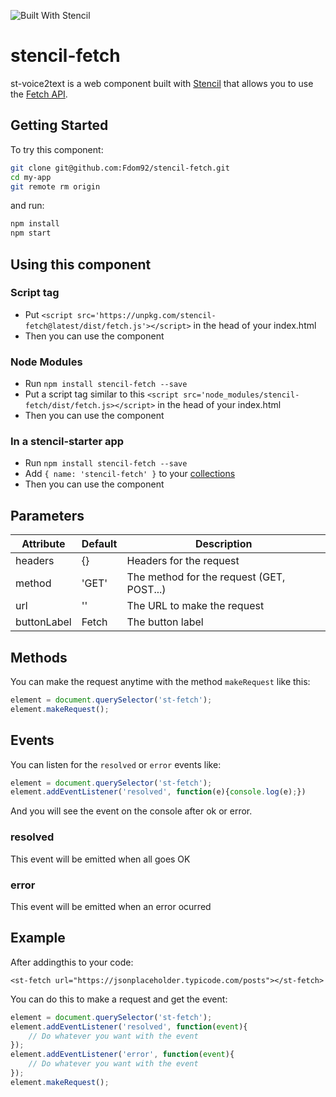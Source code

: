 ![Built With Stencil](https://img.shields.io/badge/-Built%20With%20Stencil-16161d.svg?logo=data%3Aimage%2Fsvg%2Bxml%3Bbase64%2CPD94bWwgdmVyc2lvbj0iMS4wIiBlbmNvZGluZz0idXRmLTgiPz4KPCEtLSBHZW5lcmF0b3I6IEFkb2JlIElsbHVzdHJhdG9yIDE5LjIuMSwgU1ZHIEV4cG9ydCBQbHVnLUluIC4gU1ZHIFZlcnNpb246IDYuMDAgQnVpbGQgMCkgIC0tPgo8c3ZnIHZlcnNpb249IjEuMSIgaWQ9IkxheWVyXzEiIHhtbG5zPSJodHRwOi8vd3d3LnczLm9yZy8yMDAwL3N2ZyIgeG1sbnM6eGxpbms9Imh0dHA6Ly93d3cudzMub3JnLzE5OTkveGxpbmsiIHg9IjBweCIgeT0iMHB4IgoJIHZpZXdCb3g9IjAgMCA1MTIgNTEyIiBzdHlsZT0iZW5hYmxlLWJhY2tncm91bmQ6bmV3IDAgMCA1MTIgNTEyOyIgeG1sOnNwYWNlPSJwcmVzZXJ2ZSI%2BCjxzdHlsZSB0eXBlPSJ0ZXh0L2NzcyI%2BCgkuc3Qwe2ZpbGw6I0ZGRkZGRjt9Cjwvc3R5bGU%2BCjxwYXRoIGNsYXNzPSJzdDAiIGQ9Ik00MjQuNywzNzMuOWMwLDM3LjYtNTUuMSw2OC42LTkyLjcsNjguNkgxODAuNGMtMzcuOSwwLTkyLjctMzAuNy05Mi43LTY4LjZ2LTMuNmgzMzYuOVYzNzMuOXoiLz4KPHBhdGggY2xhc3M9InN0MCIgZD0iTTQyNC43LDI5Mi4xSDE4MC40Yy0zNy42LDAtOTIuNy0zMS05Mi43LTY4LjZ2LTMuNkgzMzJjMzcuNiwwLDkyLjcsMzEsOTIuNyw2OC42VjI5Mi4xeiIvPgo8cGF0aCBjbGFzcz0ic3QwIiBkPSJNNDI0LjcsMTQxLjdIODcuN3YtMy42YzAtMzcuNiw1NC44LTY4LjYsOTIuNy02OC42SDMzMmMzNy45LDAsOTIuNywzMC43LDkyLjcsNjguNlYxNDEuN3oiLz4KPC9zdmc%2BCg%3D%3D&colorA=16161d&style=flat-square)

# stencil-fetch

st-voice2text is a web component built with [Stencil](https://stenciljs.com/) that allows you to use the [Fetch API](https://developers.google.com/web/updates/2015/03/introduction-to-fetch).

## Getting Started

To try this component:

```bash
git clone git@github.com:Fdom92/stencil-fetch.git
cd my-app
git remote rm origin
```

and run:

```bash
npm install
npm start
```

## Using this component

### Script tag

- Put `<script src='https://unpkg.com/stencil-fetch@latest/dist/fetch.js'></script>` in the head of your index.html
- Then you can use the component

### Node Modules
- Run `npm install stencil-fetch --save`
- Put a script tag similar to this `<script src='node_modules/stencil-fetch/dist/fetch.js></script>` in the head of your index.html
- Then you can use the component

### In a stencil-starter app
- Run `npm install stencil-fetch --save`
- Add `{ name: 'stencil-fetch' }` to your [collections](https://github.com/ionic-team/stencil-starter/blob/master/stencil.config.js#L5)
- Then you can use the component


## Parameters

Attribute | Default | Description
------------ | ------------- | -------------
headers | {} | Headers for the request
method | 'GET' | The method for the request (GET, POST...)
url | '' | The URL to make the request
buttonLabel | Fetch | The button label

## Methods

You can make the request anytime with the method `makeRequest` like this:
```js
element = document.querySelector('st-fetch');
element.makeRequest();
```

## Events

You can listen for the `resolved` or `error` events like:

```js
element = document.querySelector('st-fetch');
element.addEventListener('resolved', function(e){console.log(e);})
```
And you will see the event on the console after ok or error.

### resolved

This event will be emitted when all goes OK

### error

This event will be emitted when an error ocurred

## Example

After addingthis to your code:

`<st-fetch url="https://jsonplaceholder.typicode.com/posts"></st-fetch>`

You can do this to make a request and get the event:

```js
element = document.querySelector('st-fetch');
element.addEventListener('resolved', function(event){
    // Do whatever you want with the event
});
element.addEventListener('error', function(event){
    // Do whatever you want with the event
});
element.makeRequest();
```
